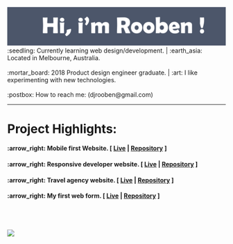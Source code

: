 <img src= "https://github.com/Rooben-s/Rooben-s/blob/main/hero.svg">
:seedling: Currently learning web design/development. | :earth_asia: Located in Melbourne, Australia.
<br>
<br>
:mortar_board: 2018 Product design engineer graduate. | :art: I like experimenting with new technologies.
<br>
<br>
:postbox: How to reach me: (djrooben@gmail.com)
<hr>
<h1>Project Highlights:</h1>
    <h4>:arrow_right: Mobile first Website. [ <a href="https://rooben-s.github.io/techdegree-project-2-mobile-first" target="_blank">Live</a> | <a href="https://github.com/Rooben-s/techdegree-project-2-mobile-first" target="_blank">Repository</a> ]</h4>
    <h4>:arrow_right: Responsive developer website. [ <a href="https://rooben-s.github.io/dev-website/" target="_blank">Live</a> | <a href="https://github.com/Rooben-s/dev-website" target="_blank">Repository</a> ]</h4> 
    <h4>:arrow_right: Travel agency website. [ <a href="https://rooben-s.github.io/Travel-website/" target="_blank">Live</a> | <a href="https://github.com/Rooben-s/Travel-website" target="_blank">Repository</a> ]</h4> 
    <h4>:arrow_right: My first web form. [ <a href="https://rooben-s.github.io/online-form/" target="_blank">Live</a> | <a href="https://github.com/Rooben-s/online-form" target="_blank">Repository</a> ]</h4> 
    
<br>
<br>
<br>
<img src= "https://github-readme-stats.vercel.app/api?username=rooben-s&show_icons=true&theme=nord">
